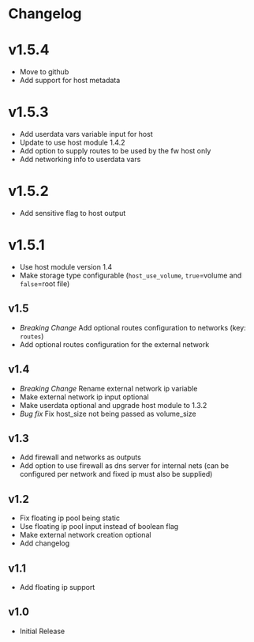 # Changelog


# v1.5.4
 - Move to github
 - Add support for host metadata
# v1.5.3
 - Add userdata vars variable input for host
 - Update to use host module 1.4.2
 - Add option to supply routes to be used by the fw host only
 - Add networking info to userdata vars

# v1.5.2
 - Add sensitive flag to host output
# v1.5.1

 - Use host module version 1.4
 - Make storage type configurable (`host_use_volume`, `true`=volume and `false`=root file)

## v1.5

- *Breaking Change* Add optional routes configuration to networks (key: `routes`) 
- Add optional routes configuration for the external network 

## v1.4

- *Breaking Change* Rename external network ip variable
- Make external network ip input optional
- Make userdata optional and upgrade host module to 1.3.2
- *Bug fix* Fix host_size not being passed as volume_size

## v1.3
- Add firewall and networks as outputs
- Add option to use firewall as dns server for internal nets (can be configured per network and fixed ip must also be supplied)

## v1.2

- Fix floating ip pool being static
- Use floating ip pool input instead of boolean flag
- Make external network creation optional
- Add changelog
  
## v1.1

- Add floating ip support

## v1.0

-  Initial Release